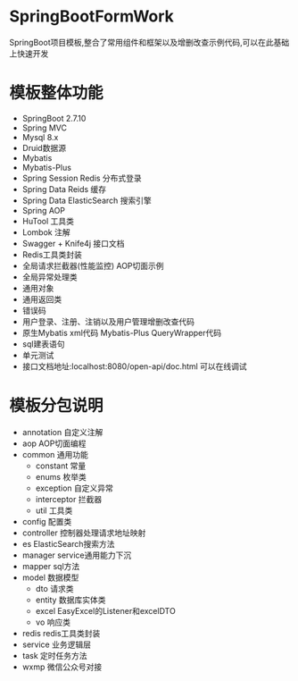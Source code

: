 # SpringBootFormWork
SpringBoot项目模板,整合了常用组件和框架以及增删改查示例代码,可以在此基础上快速开发

# 模板整体功能
+ SpringBoot 2.7.10
+ Spring MVC
+ Mysql 8.x
+ Druid数据源
+ Mybatis
+ Mybatis-Plus
+ Spring Session Redis 分布式登录
+ Spring Data Reids 缓存
+ Spring Data ElasticSearch 搜索引擎
+ Spring AOP
+ HuTool 工具类
+ Lombok 注解
+ Swagger + Knife4j 接口文档
+ Redis工具类封装
+ 全局请求拦截器(性能监控) AOP切面示例
+ 全局异常处理类
+ 通用对象
+ 通用返回类
+ 错误码
+ 用户登录、注册、注销以及用户管理增删改查代码
+ 原生Mybatis xml代码 Mybatis-Plus QueryWrapper代码
+ sql建表语句
+ 单元测试 
+ 接口文档地址:localhost:8080/open-api/doc.html 可以在线调试

# 模板分包说明
+ annotation 自定义注解
+ aop AOP切面编程
+ common 通用功能
  + constant 常量
  + enums 枚举类
  + exception 自定义异常
  + interceptor 拦截器
  + util 工具类
+ config 配置类
+ controller 控制器处理请求地址映射
+ es  ElasticSearch搜索方法
+ manager service通用能力下沉
+ mapper sql方法
+ model 数据模型
  + dto 请求类
  + entity 数据库实体类
  + excel EasyExcel的Listener和excelDTO
  + vo 响应类
+ redis redis工具类封装
+ service 业务逻辑层
+ task 定时任务方法
+ wxmp 微信公众号对接